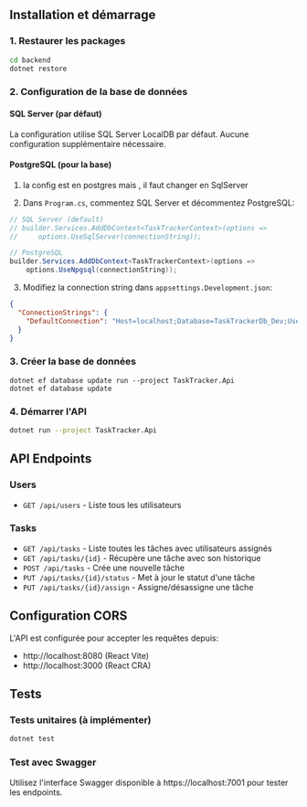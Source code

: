 
## Installation et démarrage

### 1. Restaurer les packages
```bash
cd backend
dotnet restore
```

### 2. Configuration de la base de données

#### SQL Server (par défaut)
La configuration utilise SQL Server LocalDB par défaut. Aucune configuration supplémentaire nécessaire.

#### PostgreSQL (pour la base)
1.  la config est en postgres mais , il faut changer en SqlServer

2. Dans `Program.cs`, commentez SQL Server et décommentez PostgreSQL:
```csharp
// SQL Server (default)
// builder.Services.AddDbContext<TaskTrackerContext>(options =>
//     options.UseSqlServer(connectionString));

// PostgreSQL
builder.Services.AddDbContext<TaskTrackerContext>(options =>
    options.UseNpgsql(connectionString));
```

3. Modifiez la connection string dans `appsettings.Development.json`:
```json
{
  "ConnectionStrings": {
    "DefaultConnection": "Host=localhost;Database=TaskTrackerDb_Dev;Username=postgres;Password=yourpassword"
  }
}
```

### 3. Créer la base de données
```
dotnet ef database update run --project TaskTracker.Api
dotnet ef database update
```


### 4. Démarrer l'API
```bash
dotnet run --project TaskTracker.Api
```


## API Endpoints

### Users
- `GET /api/users` - Liste tous les utilisateurs

### Tasks
- `GET /api/tasks` - Liste toutes les tâches avec utilisateurs assignés
- `GET /api/tasks/{id}` - Récupère une tâche avec son historique
- `POST /api/tasks` - Crée une nouvelle tâche
- `PUT /api/tasks/{id}/status` - Met à jour le statut d'une tâche
- `PUT /api/tasks/{id}/assign` - Assigne/désassigne une tâche


## Configuration CORS

L'API est configurée pour accepter les requêtes depuis:
- http://localhost:8080 (React Vite)
- http://localhost:3000 (React CRA)

## Tests

### Tests unitaires (à implémenter)
```bash
dotnet test
```

### Test avec Swagger
Utilisez l'interface Swagger disponible à https://localhost:7001 pour tester les endpoints.



